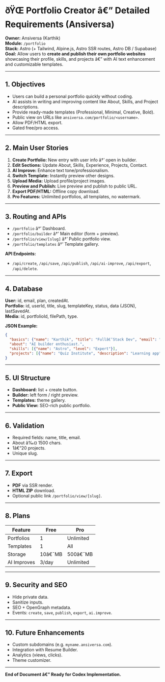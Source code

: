 # ðŸŒ Portfolio Creator â€” Detailed Requirements (Ansiversa)

**Owner:** Ansiversa (Karthik)  
**Module:** `/portfolio`  
**Stack:** Astro (+ Tailwind, Alpine.js, Astro SSR routes, Astro DB / Supabase)  
**Goal:** Allow users to **create and publish their own portfolio websites** showcasing their profile, skills, and projects â€” with AI text enhancement and customizable templates.

---

## 1. Objectives

- Users can build a personal portfolio quickly without coding.
- AI assists in writing and improving content like About, Skills, and Project descriptions.
- Provide ready-made templates (Professional, Minimal, Creative, Bold).
- Public view on URLs like `ansiversa.com/portfolio/<username>`.
- Allow PDF/HTML export.
- Gated free/pro access.

---

## 2. Main User Stories

1. **Create Portfolio:** New entry with user info â†’ open in builder.  
2. **Edit Sections:** Update About, Skills, Experience, Projects, Contact.  
3. **AI Improve:** Enhance text tone/professionalism.  
4. **Switch Template:** Instantly preview other designs.  
5. **Upload Media:** Upload profile/project images.  
6. **Preview and Publish:** Live preview and publish to public URL.  
7. **Export PDF/HTML:** Offline copy download.  
8. **Pro Features:** Unlimited portfolios, all templates, no watermark.

---

## 3. Routing and APIs

- `/portfolio` â†’ Dashboard.  
- `/portfolio/builder` â†’ Main editor (form + preview).  
- `/portfolio/view/[slug]` â†’ Public portfolio view.  
- `/portfolio/templates` â†’ Template gallery.

**API Endpoints:**  
- `/api/create`, `/api/save`, `/api/publish`, `/api/ai-improve`, `/api/export`, `/api/delete`.

---

## 4. Database

**User:** id, email, plan, createdAt.  
**Portfolio:** id, userId, title, slug, templateKey, status, data (JSON), lastSavedAt.  
**Media:** id, portfolioId, filePath, type.

**JSON Example:**  
```json
{
  "basics": {"name": "Karthik", "title": "Fullâ€‘Stack Dev", "email": "me@example.com"},
  "about": "AI builder enthusiast.",
  "skills": [{"name": "Astro", "level": "Expert"}],
  "projects": [{"name": "Quiz Institute", "description": "Learning app"}]
}
```

---

## 5. UI Structure

- **Dashboard:** list + create button.  
- **Builder:** left form / right preview.  
- **Templates:** theme gallery.  
- **Public View:** SEO-rich public portfolio.

---

## 6. Validation

- Required fields: name, title, email.  
- About â‰¤ 1500 chars.  
- 1â€“20 projects.  
- Unique slug.

---

## 7. Export

- **PDF** via SSR render.  
- **HTML ZIP** download.  
- Optional public link `/portfolio/view/[slug]`.

---

## 8. Plans

| Feature | Free | Pro |
|----------|------|-----|
| Portfolios | 1 | Unlimited |
| Templates | 1 | All |
| Storage | 10â€¯MB | 500â€¯MB |
| AI Improves | 3/day | Unlimited |

---

## 9. Security and SEO

- Hide private data.  
- Sanitize inputs.  
- SEO + OpenGraph metadata.  
- Events: `create`, `save`, `publish`, `export`, `ai.improve`.

---

## 10. Future Enhancements

- Custom subdomains (e.g. `myname.ansiversa.com`).  
- Integration with Resume Builder.  
- Analytics (views, clicks).  
- Theme customizer.

---

**End of Document â€” Ready for Codex Implementation.**